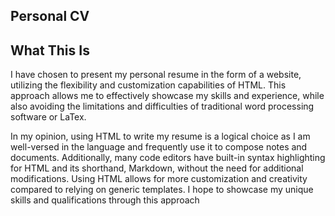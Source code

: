 ## Personal CV 

## What This Is

I have chosen to present my personal resume in the form of a website, utilizing the flexibility and customization capabilities of HTML. This approach allows me to effectively showcase my skills and experience, while also avoiding the limitations and difficulties of traditional word processing software or LaTex.

In my opinion, using HTML to write my resume is a logical choice as I am well-versed in the language and frequently use it to compose notes and documents. Additionally, many code editors have built-in syntax highlighting for HTML and its shorthand, Markdown, without the need for additional modifications. Using HTML allows for more customization and creativity compared to relying on generic templates. I hope to showcase my unique skills and qualifications through this approach
